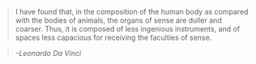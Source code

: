 
> I have found that, in the composition of the human body as compared with the bodies of animals,
> the organs of sense are duller and coarser. Thus, it is composed of less ingenious instruments,
> and of spaces less capacious for receiving the faculties of sense.

> *-Leonardo Da Vinci*
